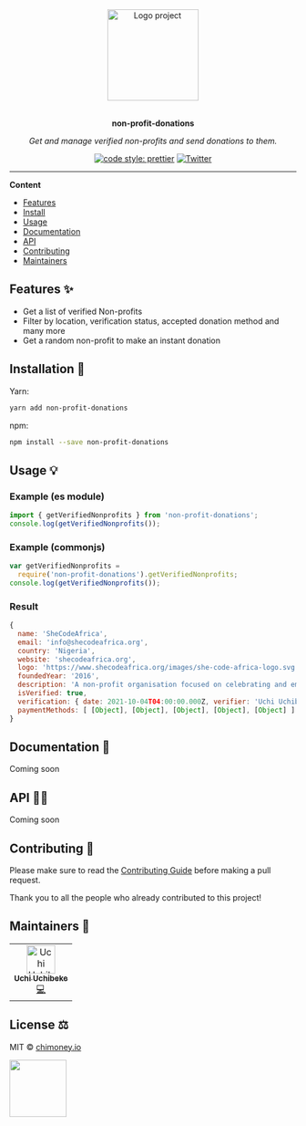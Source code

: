 <div align="center">
  <a href="#">
  	<img src="https://media.giphy.com/media/ONPuqEOr8BHr3AfHDE/giphy.gif" alt="Logo project" height="160" />
  </a>
  <br>
  <br>
  <p>
    <b>non-profit-donations</b>
  </p>
  <p>
     <i>Get and manage verified non-profits and send donations to them.</i>
  </p>
  <p>

[![code style: prettier](https://img.shields.io/badge/code_style-prettier-ff69b4.svg?style=flat-square)](https://github.com/prettier/prettier)
[![Twitter](https://img.shields.io/twitter/follow/chimoney_io.svg?label=Follow&style=social)](https://twitter.com/chimoney_io)

  </p>
</div>

---

**Content**

- [Features](##features)
- [Install](##install)
- [Usage](##usage)
- [Documentation](##documentation)
- [API](##Api)
- [Contributing](##contributing)
- [Maintainers](##maintainers)

## Features ✨

- Get a list of verified Non-profits
- Filter by location, verification status, accepted donation method and many more
- Get a random non-profit to make an instant donation

## Installation 🐙

Yarn:

```bash
yarn add non-profit-donations
```

npm:

```bash
npm install --save non-profit-donations
```

## Usage 💡

### Example (es module)

```js
import { getVerifiedNonprofits } from 'non-profit-donations';
console.log(getVerifiedNonprofits());
```

### Example (commonjs)

```js
var getVerifiedNonprofits =
  require('non-profit-donations').getVerifiedNonprofits;
console.log(getVerifiedNonprofits());
```

### Result

```js
{
  name: 'SheCodeAfrica',
  email: 'info@shecodeafrica.org',
  country: 'Nigeria',
  website: 'shecodeafrica.org',
  logo: 'https://www.shecodeafrica.org/images/she-code-africa-logo.svg',
  foundedYear: '2016',
  description: 'A non-profit organisation focused on celebrating and empowering young girls and women in tech across Africa.',
  isVerified: true,
  verification: { date: 2021-10-04T04:00:00.000Z, verifier: 'Uchi Uchibeke' },
  paymentMethods: [ [Object], [Object], [Object], [Object], [Object] ]
}
```

## Documentation 📄

Coming soon

## API 👩‍💻

Coming soon

## Contributing 🍰

Please make sure to read the [Contributing Guide](https://github.com/Chimoney/non-profit-donations/blob/main/CONTRIBUTING.md) before making a pull request.

Thank you to all the people who already contributed to this project!

## Maintainers 👷

<table>
  <tr>
    <td align="center"><a href="https://github.com/uchibeke"><img src="https://avatars.githubusercontent.com/u/5677552?v=4" width="50px;" alt="Uchi Uchibeke"/><br /><sub><b>Uchi Uchibeke</b></sub></a><br /><a href="#" title="Code">💻</a></td>
  </tr>
</table>

## License ⚖️

MIT © [chimoney.io](https://chimoney.io)

<img align="left" height="100" src="https://res.cloudinary.com/africahacks/image/upload/v1606074022/chimoney/Purple-100_z05fgn.jpg" />
